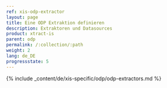 ```yaml
---
ref: xis-odp-extractor
layout: page
title: Eine ODP Extraktion definieren
description: Extraktoren und Datasources
product: xtract-is
parent: odp
permalink: /:collection/:path
weight: 2
lang: de_DE
progressstate: 5
---
```

{% include _content/de/xis-specific/odp/odp-extractors.md %}
